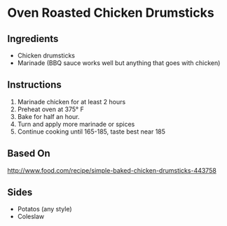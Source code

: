 # Oven Roasted Chicken Drumsticks
## Ingredients
- Chicken drumsticks
- Marinade (BBQ sauce works well but anything that goes with chicken)

## Instructions
1. Marinade chicken for at least 2 hours
1. Preheat oven at 375° F
1. Bake for half an hour. 
1. Turn and apply more marinade or spices
1. Continue cooking until 165-185, taste best near 185

## Based On
http://www.food.com/recipe/simple-baked-chicken-drumsticks-443758

## Sides
- Potatos (any style)
- Coleslaw
